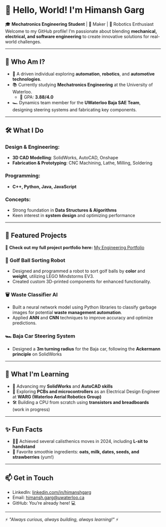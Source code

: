 # 👋 Hello, World! I'm Himansh Garg

🎓 **Mechatronics Engineering Student** | 🔧 Maker | 🤖 Robotics Enthusiast  
Welcome to my GitHub profile! I’m passionate about blending **mechanical, electrical, and software engineering** to create innovative solutions for real-world challenges.

---

## 🚀 **Who Am I?**
- 🌟 A driven individual exploring **automation**, **robotics**, and **automotive technologies**.
- 📚 Currently studying **Mechatronics Engineering** at the University of Waterloo.
  - 🌟 GPA: **3.88/4.0**
- 🏎️ Dynamics team member for the **UWaterloo Baja SAE Team**, designing steering systems and fabricating key components.

---

## 🛠 **What I Do**

### Design & Engineering:
- **3D CAD Modelling**: SolidWorks, AutoCAD, Onshape  
- **Fabrication & Prototyping**: CNC Machining, Lathe, Milling, Soldering  

### Programming:
- **C++, Python, Java, JavaScript**  

### Concepts:
- Strong foundation in **Data Structures & Algorithms**  
- Keen interest in **system design** and optimizing performance  

---

## 📂 **Featured Projects**
🔗 **Check out my full project portfolio here:** [My Engineering Portfolio](https://www.notion.so/My-Engineering-Portfolio-1ad0033d1fee802b8b1cc0a91a03cc37)  

### 🏀 **Golf Ball Sorting Robot**
- Designed and programmed a robot to sort golf balls by **color** and **weight**, utilizing LEGO Mindstorms EV3.
- Created custom 3D-printed components for enhanced functionality.  

### 🗑️ **Waste Classifier AI**
- Built a neural network model using Python libraries to classify garbage images for potential **waste management automation**.
- Applied **ANN** and **CNN** techniques to improve accuracy and optimize predictions.

### 🏎️ **Baja Car Steering System**
- Designed a **3m turning radius** for the Baja car, following the **Ackermann principle** on SolidWorks  

---

## 🌱 **What I'm Learning**
- 📐 Advancing my **SolidWorks** and **AutoCAD skills**  
- 🤖 Exploring **PCBs and microcontrollers** as an Electrical Design Engineer at **WARG (Waterloo Aerial Robotics Group)**  
- 🛠️ Building a CPU from scratch using **transistors and breadboards** (work in progress)  

---

## ✨ **Fun Facts**  
- 🤸‍♂️ Achieved several calisthenics moves in 2024, including **L-sit to handstand**  
- 🍓 Favorite smoothie ingredients: **oats, milk, dates, seeds, and strawberries** (yum!)  

---

## 📫 **Get in Touch**
- LinkedIn: [linkedin.com/in/himanshgarg](https://linkedin.com/in/himanshgarg)  
- Email: [himansh.garg@uwaterloo.ca](mailto:himansh.garg@uwaterloo.ca)  
- GitHub: You’re already here! 💻  

---

⚡ *"Always curious, always building, always learning!"* ⚡ 
